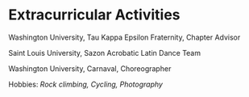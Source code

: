 # Extracurricular Activities

Washington University, Tau Kappa Epsilon Fraternity, Chapter Advisor

Saint Louis University, Sazon Acrobatic Latin Dance Team

Washington University, Carnaval, Choreographer

Hobbies: *Rock climbing, Cycling, Photography*

